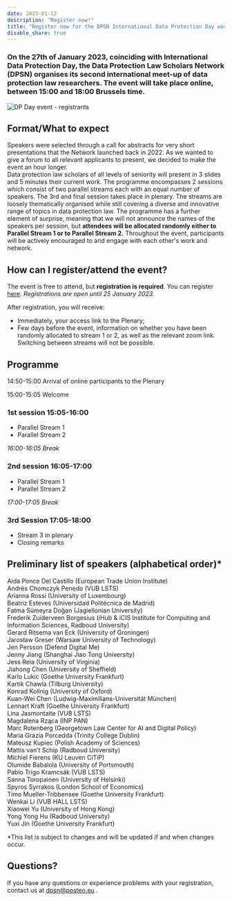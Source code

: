 ```yaml
---
date: 2023-01-12
description: "Register now!"
title: "Register now for the DPSN International Data Protection Day work-in-progress event on Friday 27th January 2023 online"
disable_share: true
---
```


### **On the 27th of January 2023, coinciding with International Data Protection Day, the Data Protection Law Scholars Network (DPSN) organises its second international meet-up of data protection law researchers. The event will take place online, between 15:00 and 18:00 Brussels time.** ###

![DP Day event - registrants](https://user-images.githubusercontent.com/85340119/212054140-426d2fbb-a5ae-4678-b108-c31f6695a270.png)


## Format/What to expect ## 

Speakers were selected through a call for abstracts for very short presentations that the Network launched back in 2022. As we wanted to give a forum to all relevant applicants to present, we decided to make the event an hour longer.  
Data protection law scholars of all levels of seniority will present in 3 slides and 5 minutes their current work. The programme encompasses 2 sessions which consist of two parallel streams each with an equal number of speakers. The 3rd and final session takes place in plenary. The streams are loosely thematically organised while still covering a diverse and innovative range of topics in data protection law. The programme has a further element of surprise, meaning that we will not announce the names of the speakers per session, but **attendees will be allocated randomly either to Parallel Stream 1 or to Parallel Stream 2.** Throughout the event, participants will be actively encouraged to and engage with each other's work and network.  

## How can I register/attend the event? ##
The event is free to attend, but **registration is required**. You can register [here]( https://tilburguniversity.zoom.us/meeting/register/tJcufuugqTguGtWRddLzTCUx06mNBtr-jb6v  ).
*Registrations are open until 25 January 2023.*

After registration, you will receive: 
* Immediately, your access link to the Plenary; 
* Few days before the event, information on whether you have been randomly allocated to stream 1 or 2, as well as the relevant zoom link. Switching between streams will not be possible. 
 
## Programme ##

14:50-15:00 Arrival of online participants to the Plenary 

15:00-15:05 Welcome 

### 1st session 15:05-16:00 ###

* Parallel Stream 1  
* Parallel Stream 2  

*16:00-16:05 Break* 

### 2nd session 16:05-17:00 ###

* Parallel Stream 1 
* Parallel Stream 2  
 
*17:00-17:05 Break*
 
### 3rd Session 17:05-18:00 ###
 
* Stream 3 in plenary 
* Closing remarks  
 
## Preliminary list of speakers (alphabetical order)* ##
Aida Ponce Del Castillo (European Trade Union Institute)   
Andrés Chomczyk Penedo (VUB LSTS)  
Arianna Rossi (University of Luxembourg)   
Beatriz Esteves (Universidad Politécnica de Madrid)   
Fatma Sümeyra Doğan (Jagiellonian University)  
Frederik Zuiderveen Borgesius (iHub & iCIS Institute for Computing and Information Sciences, Radboud University)   
Gerard Ritsema van Eck (University of Groningen)   
Jarosław Greser (Warsaw University of Technology)   
Jen Persson (Defend Digital Me)   
Jenny Jiang (Shanghai Jiao Tong University)   
Jess Reia (University of Virginia)  
Jiahong Chen (University of Sheffield)  
Karlo Lukic (Goethe University Frankfurt)   
Kartik Chawla (Tilburg University)  
Konrad Kollnig (University of Oxford)   
Kuan-Wei Chen (Ludwig-Maximilians-Universität München)  
Lennart Kraft (Goethe University Frankfurt)   
Lina Jasmontaite (VUB LSTS)   
Magdalena Rząca (INP PAN)  
Marc Rotenberg (Georgetown Law Center for AI and Digital Policy)   
Maria Grazia Porcedda (Trinity College Dublin)  
Mateusz Kupiec (Polish Academy of Sciences)   
Mattis van’t Schip (Radboud University)  
Michiel Fierens (KU Leuven CiTiP)   
Olumide Babalola (University of Portsmouth)  
Pablo Trigo Kramcsák (VUB LSTS)  
Sanna Toropainen (University of Helsinki)  
Spyros Syrrakos (London School of Economics)   
Timo Mueller-Tribbensee (Goethe University Frankfurt)   
Wenkai Li (VUB HALL LSTS)   
Xiaowei Yu (University of Hong Kong)  
Yong Yong Hu (Radboud University)  
Yuxi Jin (Goethe University Frankfurt)  
 
*This list is subject to changes and will be updated if and when changes occur.  

## Questions? ##

If you have any questions or experience problems with your registration, contact us at dpsn@posteo.eu .
 
